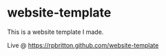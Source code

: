 # website-template
This is a website template I made.

Live @ https://rpbritton.github.com/website-template
